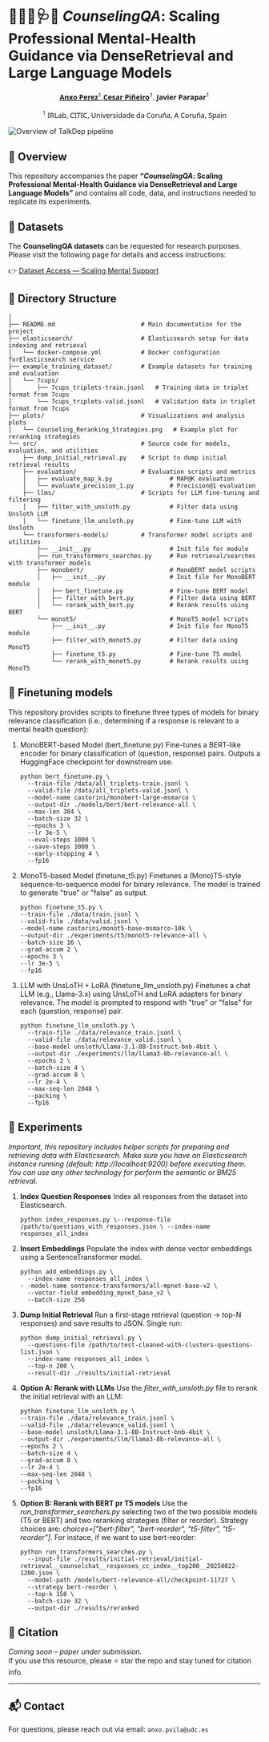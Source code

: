 # 👩🏽‍⚕️🩺💬 _CounselingQA_: Scaling Professional Mental-Health Guidance via DenseRetrieval and Large Language Models

<!-- Author list (center-aligned) -->
<div style="text-align:center; line-height:1.4; font-family:system-ui, sans-serif;">

  <!-- Authors with numbered affiliations -->
  <a href="mailto:anxo.pvila@udc.es"> <strong>Anxo Perez</strong><sup>1</sup>,<strong>Cesar Piñeiro</strong></a><sup>1</sup>, <strong>Javier Parapar</strong><sup>1</sup>



  <!-- Affiliation list -->
  <sup>1</sup> IRLab, CITIC, Universidade da Coruña, A Coruña, Spain<br>

</div>


![Overview of TalkDep pipeline](plots/Counseling_Reranking_Strategies.png)


## 📌  Overview

This repository accompanies the paper **“_CounselingQA_: Scaling Professional Mental-Health Guidance via DenseRetrieval and Large Language Models”** and contains all code, data, and instructions needed to replicate its experiments.

## 📂 Datasets

The **CounselingQA datasets** can be requested for research purposes.   Please visit the following page for details and access instructions:

👉 [Dataset Access — Scaling Mental Support](https://erisk.irlab.org/ScalingMentalSupport.html)



## 📂 Directory Structure

```text
│
├── README.md                        # Main documentation for the project
├── elasticsearch/                   # Elasticsearch setup for data indexing and retrieval
│   └── docker-compose.yml           # Docker configuration forElasticsearch service
├── example_training_dataset/        # Example datasets for training and evaluation
│   └── 7cups/
│       ├── 7cups_triplets-train.jsonl   # Training data in triplet format from 7cups
│       └── 7cups_triplets-valid.jsonl   # Validation data in triplet format from 7cups
├── plots/                           # Visualizations and analysis plots
│   └── Counseling_Reranking_Strategies.png   # Example plot for reranking strategies
└── src/                             # Source code for models, evaluation, and utilities
    ├── dump_initial_retrieval.py    # Script to dump initial retrieval results
    ├── evaluation/                  # Evaluation scripts and metrics
    │   ├── evaluate_map_k.py                # MAP@K evaluation
    │   └── evaluate_precision_1.py          # Precision@1 evaluation
    ├── llms/                        # Scripts for LLM fine-tuning and filtering
    │   ├── filter_with_unsloth.py           # Filter data using Unsloth LLM
    │   └── finetune_llm_unsloth.py          # Fine-tune LLM with Unsloth
    └── transformers-models/         # Transformer model scripts and utilities
        ├── __init__.py                      # Init file for module
        ├── run_transformers_searches.py     # Run retrieval/searches with transformer models
        ├── monobert/                        # MonoBERT model scripts
        │   ├── __init__.py                  # Init file for MonoBERT module
        │   ├── bert_finetune.py             # Fine-tune BERT model
        │   ├── filter_with_bert.py          # Filter data using BERT
        │   └── rerank_with_bert.py          # Rerank results using BERT
        └── monot5/                          # MonoT5 model scripts
            ├── __init__.py                  # Init file for MonoT5 module
            ├── filter_with_monot5.py        # Filter data using MonoT5
            ├── finetune_t5.py               # Fine-tune T5 model
            └── rerank_with_monot5.py        # Rerank results using MonoT5
```


## 🤖 Finetuning models
This repository provides scripts to finetune three types of models for binary relevance classification (i.e., determining if a response is relevant to a mental health question):

1. MonoBERT-based Model (bert_finetune.py)
Fine-tunes a BERT-like encoder for binary classification of (question, response) pairs. Outputs a HuggingFace checkpoint for downstream use.

    ```text
    python bert_finetune.py \
      --train-file /data/all_triplets-train.jsonl \
      --valid-file /data/all_triplets-valid.jsonl \
      --model-name castorini/monobert-large-msmarco \
      --output-dir ./models/bert/bert-relevance-all \
      --max-len 384 \
      --batch-size 32 \
      --epochs 3 \
      --lr 3e-5 \
      --eval-steps 1000 \
      --save-steps 1000 \
      --early-stopping 4 \
      --fp16
    ```

2. MonoT5-based Model (finetune_t5.py)
Finetunes a (Mono)T5-style sequence-to-sequence model for binary relevance. The model is trained to generate "true" or "false" as output.

    ```text
    python finetune_t5.py \
    --train-file ./data/train.jsonl \
    --valid-file ./data/valid.jsonl \
    --model-name castorini/monot5-base-msmarco-10k \
    --output-dir ./experiments/t5/monot5-relevance-all \
    --batch-size 16 \
    --grad-accum 2 \
    --epochs 3 \
    --lr 3e-5 \
    --fp16
    ```

3. LLM with UnsLoTH + LoRA (finetune_llm_unsloth.py)
Finetunes a chat LLM (e.g., Llama-3.x) using UnsLoTH and LoRA adapters for binary relevance. The model is prompted to respond with "true" or "false" for each (question, response) pair.

    ```text
    python finetune_llm_unsloth.py \
      --train-file ./data/relevance_train.jsonl \
      --valid-file ./data/relevance_valid.jsonl \
      --base-model unsloth/Llama-3.1-8B-Instruct-bnb-4bit \
      --output-dir ./experiments/llm/llama3-8b-relevance-all \
      --epochs 2 \
      --batch-size 4 \
      --grad-accum 8 \
      --lr 2e-4 \
      --max-seq-len 2048 \
      --packing \
      --fp16
    ```

## 🔧 Experiments
*Important, this repository includes helper scripts for preparing and retrieving data with Elasticsearch.
Make sure you have an Elasticsearch instance running (default: http://localhost:9200) before executing them.
You can use any other technology for perform the semantic or BM25 retrieval.*

1.  **Index Question Responses** Index all responses from the dataset into Elasticsearch.

    ```text
    python index_responses.py \--response-file /path/to/questions_with_responses.json \ --index-name responses_all_index
    ```

2.  **Insert Embeddings** Populate the index with dense vector embeddings using a SentenceTransformer model.

    ```text
    python add_embeddings.py \
      --index-name responses_all_index \
    - -model-name sentence-transformers/all-mpnet-base-v2 \
      --vector-field embedding_mpnet_base_v2 \
      --batch-size 256
    ```    

3.  **Dump Initial Retrieval** Run a first-stage retrieval (question → top-N responses) and save results to JSON. Single run:
    ```text
    python dump_initial_retrieval.py \
      --questions-file /path/to/test-cleaned-with-clusters-questions-list.json \
      --index-name responses_all_index \
      --top-n 200 \
      --result-dir ./results/initial-retrieval
    ```

4. **Option A: Rerank with LLMs** Use the *filter_with_unsloth.py* file to rerank the initial retrieval with an LLM:

    ```text
    python finetune_llm_unsloth.py \
    --train-file ./data/relevance_train.jsonl \
    --valid-file ./data/relevance_valid.jsonl \
    --base-model unsloth/Llama-3.1-8B-Instruct-bnb-4bit \
    --output-dir ./experiments/llm/llama3-8b-relevance-all \
    --epochs 2 \
    --batch-size 4 \
    --grad-accum 8 \
    --lr 2e-4 \
    --max-seq-len 2048 \
    --packing \
    --fp16
    ```

5. **Option B: Rerank with BERT pr T5 models** Use the *run_transformer_searchers.py* selecting two of the two possible models (T5 or BERT) and two reranking strategies (filter or reorder). Strategy choices are: *choices=["bert-filter", "bert-reorder", "t5-filter", "t5-reorder"]*. For instace, if we want to use bert-reorder:


    ```text
    python run_transformers_searches.py \
      --input-file ./results/initial-retrieval/initial-retrieval__counselchat__responses_cc_index__top200__20250822-1200.json \
      --model-path /models/bert-relevance-all/checkpoint-11727 \
      --strategy bert-reorder \
      --top-k 150 \
      --batch-size 32 \
      --output-dir ./results/reranked
    ```    


## 📝 Citation

*Coming soon – paper under submission.*  
If you use this resource, please ⭐ star the repo and stay tuned for citation info.

---

## 📬 Contact

For questions, please reach out via email: `anxo.pvila@udc.es`